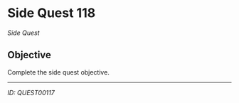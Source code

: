 # Side Quest 118

*Side Quest*

## Objective
Complete the side quest objective.

---
*ID: QUEST00117*